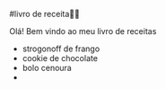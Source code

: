 #livro de receita:woman_cook:

Olá! Bem vindo ao meu livro de receitas

- strogonoff de frango
- cookie de chocolate
- bolo cenoura
- 
